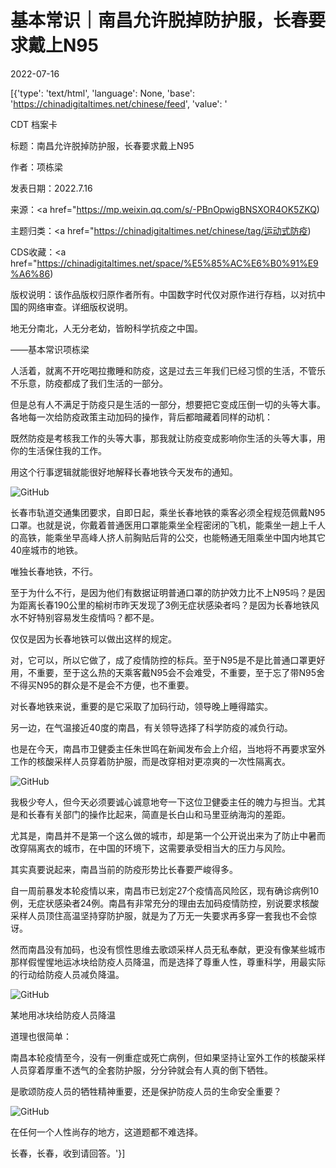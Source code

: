 # 基本常识｜南昌允许脱掉防护服，长春要求戴上N95

2022-07-16

[{'type': 'text/html', 'language': None, 'base': 'https://chinadigitaltimes.net/chinese/feed', 'value': '

CDT 档案卡

标题：南昌允许脱掉防护服，长春要求戴上N95

作者：项栋梁

发表日期：2022.7.16

来源：<a href="https://mp.weixin.qq.com/s/-PBnOpwigBNSXOR4OK5ZKQ)

主题归类：<a href="https://chinadigitaltimes.net/chinese/tag/运动式防疫)

CDS收藏：<a href="https://chinadigitaltimes.net/space/%E5%85%AC%E6%B0%91%E9%A6%86)

版权说明：该作品版权归原作者所有。中国数字时代仅对原作进行存档，以对抗中国的网络审查。详细版权说明。







地无分南北，人无分老幼，皆盼科学抗疫之中国。

——基本常识项栋梁



人活着，就离不开吃喝拉撒睡和防疫，这是过去三年我们已经习惯的生活，不管乐不乐意，防疫都成了我们生活的一部分。

但是总有人不满足于防疫只是生活的一部分，想要把它变成压倒一切的头等大事。各地每一次给防疫政策主动加码的操作，背后都暗藏着同样的动机：



既然防疫是考核我工作的头等大事，那我就让防疫变成影响你生活的头等大事，用你的生活保住我的工作。



用这个行事逻辑就能很好地解释长春地铁今天发布的通知。

![GitHub](https://chinadigitaltimes.net/chinese/files/2022/07/post-684413-62d331f43372d.)

长春市轨道交通集团要求，自即日起，乘坐长春地铁的乘客必须全程规范佩戴N95口罩。也就是说，你戴着普通医用口罩能乘坐全程密闭的飞机，能乘坐一趟上千人的高铁，能乘坐早高峰人挤人前胸贴后背的公交，也能畅通无阻乘坐中国内地其它40座城市的地铁。

唯独长春地铁，不行。

至于为什么不行，是因为他们有数据证明普通口罩的防护效力比不上N95吗？是因为距离长春190公里的榆树市昨天发现了3例无症状感染者吗？是因为长春地铁风水不好特别容易发生疫情吗？都不是。

仅仅是因为长春地铁可以做出这样的规定。

对，它可以，所以它做了，成了疫情防控的标兵。至于N95是不是比普通口罩更好用，不重要，至于这么热的天乘客戴N95会不会难受，不重要，至于忘了带N95舍不得买N95的群众是不是会不方便，也不重要。

对长春地铁来说，重要的是它采取了加码行动，领导晚上睡得踏实。

另一边，在气温接近40度的南昌，有关领导选择了科学防疫的减负行动。

也是在今天，南昌市卫健委主任朱世鸣在新闻发布会上介绍，当地将不再要求室外工作的核酸采样人员穿着防护服，而是改穿相对更凉爽的一次性隔离衣。

![GitHub](https://chinadigitaltimes.net/chinese/files/2022/07/post-684413-62d331f444455.png)

我极少夸人，但今天必须要诚心诚意地夸一下这位卫健委主任的魄力与担当。尤其是和长春有关部门的操作比起来，简直是长白山和马里亚纳海沟的差距。

尤其是，南昌并不是第一个这么做的城市，却是第一个公开说出来为了防止中暑而改穿隔离衣的城市，在中国的环境下，这需要承受相当大的压力与风险。

其实真要说起来，南昌当前的防疫形势比长春要严峻得多。

自一周前暴发本轮疫情以来，南昌市已划定27个疫情高风险区，现有确诊病例10例，无症状感染者24例。南昌有非常充分的理由去加码疫情防控，别说要求核酸采样人员顶住高温坚持穿防护服，就是为了万无一失要求再多穿一套我也不会惊讶。

然而南昌没有加码，也没有惯性思维去歌颂采样人员无私奉献，更没有像某些城市那样假惺惺地运冰块给防疫人员降温，而是选择了尊重人性，尊重科学，用最实际的行动给防疫人员减负降温。

![GitHub](https://chinadigitaltimes.net/chinese/files/2022/07/post-684413-62d331f44e2ad.)

某地用冰块给防疫人员降温

道理也很简单：

南昌本轮疫情至今，没有一例重症或死亡病例，但如果坚持让室外工作的核酸采样人员穿着厚重不透气的全套防护服，分分钟就会有人真的倒下牺牲。

是歌颂防疫人员的牺牲精神重要，还是保护防疫人员的生命安全重要？

![GitHub](https://chinadigitaltimes.net/chinese/files/2022/07/post-684413-62d331f45d197.png)

在任何一个人性尚存的地方，这道题都不难选择。

长春，长春，收到请回答。'}]